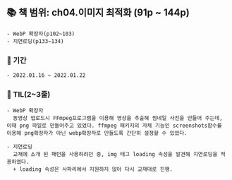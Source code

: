   ## 📚 책 범위: ch04.이미지 최적화 (91p ~ 144p)
    - WebP 확장자(p102~103)
    - 지연로딩(p133~134)

  ### 📅 기간
    - 2022.01.16 ~ 2022.01.22

  ### 👀 TIL(2~3줄)
    - WebP 확장자  
      동영상 업로드시 FFmpeg프로그램을 이용해 영상을 추출해 썸네일 사진을 만들어 주는데, 이때 png 파일로 만들어주고 있었다. ffmpeg 패키지의 자체 기능인 screenshots함수를 이용해 png확장자가 아닌 webp확장자로 만들도록 간단히 설정할 수 있었다.

    - 지연로딩
      교재에 소개 된 패턴을 사용하려던 중, img 태그 loading 속성을 발견해 지연로딩을 적용하였다.
      + loading 속성은 사파리에서 지원하지 않아 다시 교재대로 진행.